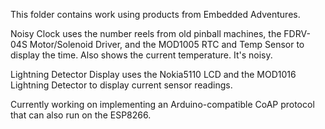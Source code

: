 This folder contains work using products from Embedded Adventures. 

Noisy Clock uses the number reels from old pinball machines, the FDRV-04S Motor/Solenoid Driver, and the MOD1005 RTC and Temp Sensor to display the time. Also shows the current temperature. It's noisy.

Lightning Detector Display uses the Nokia5110 LCD and the MOD1016 Lightning Detector to display current sensor readings.

Currently working on implementing an Arduino-compatible CoAP protocol that can also run on the ESP8266. 
